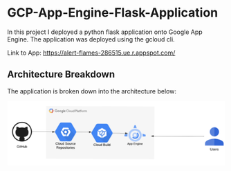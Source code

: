 # GCP-App-Engine-Flask-Application
In this project I deployed a python flask application onto Google App Engine. The application was deployed using the gcloud cli.

Link to App: https://alert-flames-286515.ue.r.appspot.com/

## Architecture Breakdown

The application is broken down into the architecture below:

![app](https://github.com/rjones18/Images/blob/main/APP%20Engine%20APP3.png)
